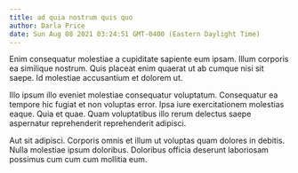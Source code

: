```yaml
---
title: ad quia nostrum quis quo
author: Darla Price
date: Sun Aug 08 2021 03:24:51 GMT-0400 (Eastern Daylight Time)
---
```

Enim consequatur molestiae a cupiditate sapiente eum ipsam. Illum corporis ea similique nostrum. Quis placeat enim quaerat ut ab cumque nisi sit saepe. Id molestiae accusantium et dolorem ut.

 Illo ipsum illo eveniet molestiae consequatur voluptatum. Consequatur ea tempore hic fugiat et non voluptas error. Ipsa iure exercitationem molestias eaque. Quia et quae. Quam voluptatibus illo rerum delectus saepe aspernatur reprehenderit reprehenderit adipisci.

 Aut sit adipisci. Corporis omnis et illum ut voluptas quam dolores in debitis. Nulla molestiae ipsum doloribus. Doloribus officia deserunt laboriosam possimus cum cum cum mollitia eum.